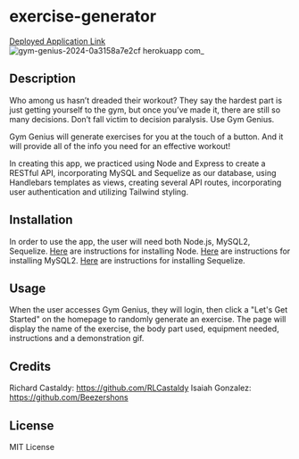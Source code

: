 # exercise-generator

[Deployed Application Link](https://gym-genius-2024-0a3158a7e2cf.herokuapp.com/login)
![gym-genius-2024-0a3158a7e2cf herokuapp com_](https://github.com/ecbrudner/lyric-decoder/assets/148579054/08ca545f-be6a-4f1f-8c8e-810a82d44271)

## Description

Who among us hasn’t dreaded their workout?
They say the hardest part is just getting yourself to the gym, but once you’ve made it, there are still so many decisions.
Don’t fall victim to decision paralysis. Use Gym Genius.

Gym Genius will generate exercises for you at the touch of a button. 
And it will provide all of the info you need for an effective workout!

In creating this app, we practiced using Node and Express to create a RESTful API, incorporating MySQL and Sequelize as our database, using Handlebars templates as views, creating several API routes, incorporating user authentication and utilizing Tailwind styling.

## Installation

In order to use the app, the user will need both Node.js, MySQL2, Sequelize. [Here](https://nodejs.org/en/learn/getting-started/how-to-install-nodejs) are instructions for installing Node. [Here](https://coding-boot-camp.github.io/full-stack/mysql/mysql-installation-guide) are instructions for installing MySQL2. [Here](https://www.npmjs.com/package/sequelize) are instructions for installing Sequelize.

## Usage

When the user accesses Gym Genius, they will login, then click a "Let's Get Started" on the homepage to randomly generate an exercise. 
The page will display the name of the exercise, the body part used, equipment needed, instructions and a demonstration gif.

## Credits

Richard Castaldy: https://github.com/RLCastaldy
Isaiah Gonzalez: https://github.com/Beezershons

## License

MIT License
